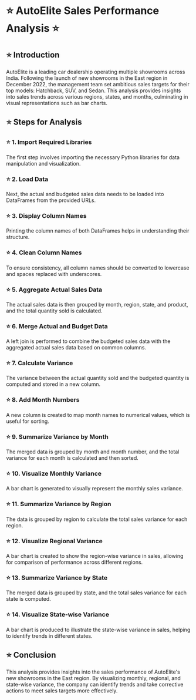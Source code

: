 # ⭐ AutoElite Sales Performance Analysis ⭐

## ⭐ Introduction
AutoElite is a leading car dealership operating multiple showrooms across India. Following the launch of new showrooms in the East region in December 2022, the management team set ambitious sales targets for their top models: Hatchback, SUV, and Sedan. This analysis provides insights into sales trends across various regions, states, and months, culminating in visual representations such as bar charts.

## ⭐ Steps for Analysis

### ⭐ 1. Import Required Libraries
The first step involves importing the necessary Python libraries for data manipulation and visualization.

### ⭐ 2. Load Data
Next, the actual and budgeted sales data needs to be loaded into DataFrames from the provided URLs.

### ⭐ 3. Display Column Names
Printing the column names of both DataFrames helps in understanding their structure.

### ⭐ 4. Clean Column Names
To ensure consistency, all column names should be converted to lowercase and spaces replaced with underscores.

### ⭐ 5. Aggregate Actual Sales Data
The actual sales data is then grouped by month, region, state, and product, and the total quantity sold is calculated.

### ⭐ 6. Merge Actual and Budget Data
A left join is performed to combine the budgeted sales data with the aggregated actual sales data based on common columns.

### ⭐ 7. Calculate Variance
The variance between the actual quantity sold and the budgeted quantity is computed and stored in a new column.

### ⭐ 8. Add Month Numbers
A new column is created to map month names to numerical values, which is useful for sorting.

### ⭐ 9. Summarize Variance by Month
The merged data is grouped by month and month number, and the total variance for each month is calculated and then sorted.

### ⭐ 10. Visualize Monthly Variance
A bar chart is generated to visually represent the monthly sales variance.

### ⭐ 11. Summarize Variance by Region
The data is grouped by region to calculate the total sales variance for each region.

### ⭐ 12. Visualize Regional Variance
A bar chart is created to show the region-wise variance in sales, allowing for comparison of performance across different regions.

### ⭐ 13. Summarize Variance by State
The merged data is grouped by state, and the total sales variance for each state is computed.

### ⭐ 14. Visualize State-wise Variance
A bar chart is produced to illustrate the state-wise variance in sales, helping to identify trends in different states.

## ⭐ Conclusion
This analysis provides insights into the sales performance of AutoElite's new showrooms in the East region. By visualizing monthly, regional, and state-wise variance, the company can identify trends and take corrective actions to meet sales targets more effectively.
